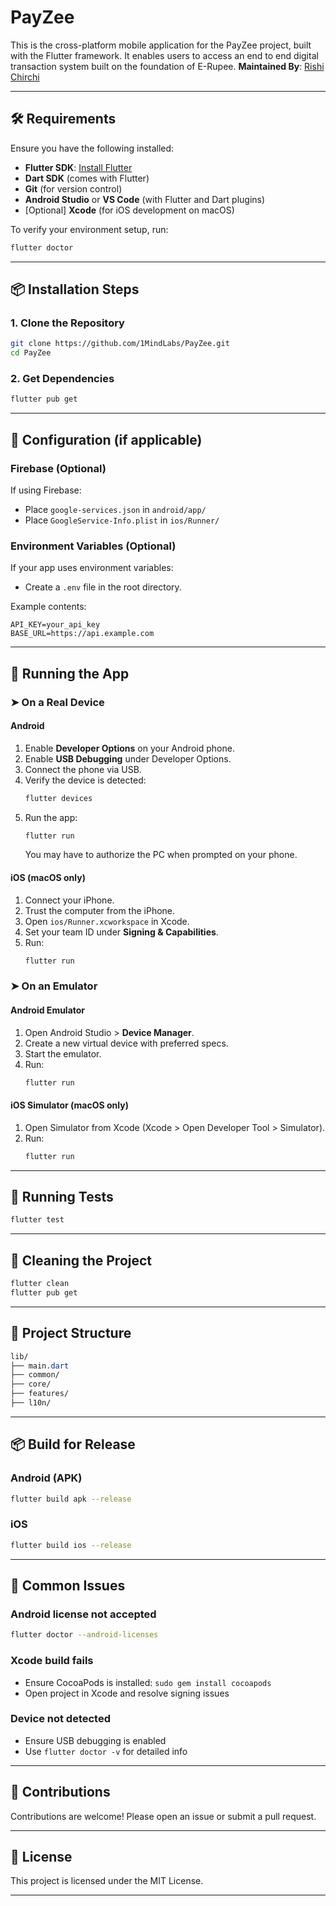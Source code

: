 # PayZee
This is the cross-platform mobile application for the PayZee project, built with the Flutter framework. It enables users to access an end to end digital transaction system built on the foundation of E-Rupee.
**Maintained By**: [Rishi Chirchi](https://github.com/rishichirchi)

-----

## 🛠️ Requirements

Ensure you have the following installed:

  * **Flutter SDK**: [Install Flutter](https://docs.flutter.dev/get-started/install)
  * **Dart SDK** (comes with Flutter)
  * **Git** (for version control)
  * **Android Studio** or **VS Code** (with Flutter and Dart plugins)
  * \[Optional] **Xcode** (for iOS development on macOS)

To verify your environment setup, run:

```bash
flutter doctor
```

-----

## 📦 Installation Steps

### 1\. Clone the Repository

```bash
git clone https://github.com/1MindLabs/PayZee.git
cd PayZee
```

### 2\. Get Dependencies

```bash
flutter pub get
```

-----

## 🔧 Configuration (if applicable)

### Firebase (Optional)

If using Firebase:

  * Place `google-services.json` in `android/app/`
  * Place `GoogleService-Info.plist` in `ios/Runner/`

### Environment Variables (Optional)

If your app uses environment variables:

  * Create a `.env` file in the root directory.

Example contents:

```env
API_KEY=your_api_key
BASE_URL=https://api.example.com
```

-----

## 📱 Running the App

### ➤ On a Real Device

#### Android

1.  Enable **Developer Options** on your Android phone.
2.  Enable **USB Debugging** under Developer Options.
3.  Connect the phone via USB.
4.  Verify the device is detected:
    ```bash
    flutter devices
    ```
5.  Run the app:
    ```bash
    flutter run
    ```
    You may have to authorize the PC when prompted on your phone.

#### iOS (macOS only)

1.  Connect your iPhone.
2.  Trust the computer from the iPhone.
3.  Open `ios/Runner.xcworkspace` in Xcode.
4.  Set your team ID under **Signing & Capabilities**.
5.  Run:
    ```bash
    flutter run
    ```

### ➤ On an Emulator

#### Android Emulator

1.  Open Android Studio \> **Device Manager**.
2.  Create a new virtual device with preferred specs.
3.  Start the emulator.
4.  Run:
    ```bash
    flutter run
    ```

#### iOS Simulator (macOS only)

1.  Open Simulator from Xcode (Xcode \> Open Developer Tool \> Simulator).
2.  Run:
    ```bash
    flutter run
    ```

-----

## 🧪 Running Tests

```bash
flutter test
```

-----

## 🧼 Cleaning the Project

```bash
flutter clean
flutter pub get
```

-----

## 📁 Project Structure

```css
lib/
├── main.dart
├── common/
├── core/
├── features/
├── l10n/
```

-----

## 📦 Build for Release

### Android (APK)

```bash
flutter build apk --release
```

### iOS

```bash
flutter build ios --release
```

-----

## 🧩 Common Issues

### Android license not accepted

```bash
flutter doctor --android-licenses
```

### Xcode build fails

  * Ensure CocoaPods is installed: `sudo gem install cocoapods`
  * Open project in Xcode and resolve signing issues

### Device not detected

  * Ensure USB debugging is enabled
  * Use `flutter doctor -v` for detailed info

-----

## 🙌 Contributions

Contributions are welcome\! Please open an issue or submit a pull request.

-----

## 📄 License

This project is licensed under the MIT License.

-----